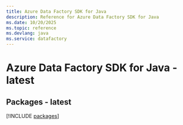 ```yaml
---
title: Azure Data Factory SDK for Java
description: Reference for Azure Data Factory SDK for Java
ms.date: 10/20/2025
ms.topic: reference
ms.devlang: java
ms.service: datafactory
---
```

# Azure Data Factory SDK for Java - latest
## Packages - latest
[!INCLUDE [packages](data-factory-index.md)]